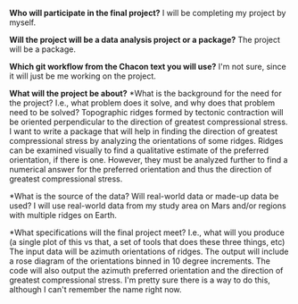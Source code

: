 **Who will participate in the final project?** I will be completing my
project by myself.

**Will the project will be a data analysis project or a package?** The
project will be a package.

**Which git workflow from the Chacon text you will use?** I'm not sure,
since it will just be me working on the project.

**What will the project be about?** \*What is the background for the
need for the project? I.e., what problem does it solve, and why does
that problem need to be solved? Topographic ridges formed by tectonic
contraction will be oriented perpendicular to the direction of greatest
compressional stress. I want to write a package that will help in
finding the direction of greatest compressional stress by analyzing the
orientations of some ridges. Ridges can be examined visually to find a
qualitative estimate of the preferred orientation, if there is one.
However, they must be analyzed further to find a numerical answer for
the preferred orientation and thus the direction of greatest
compressional stress.

\*What is the source of the data? Will real-world data or made-up data
be used? I will use real-world data from my study area on Mars and/or
regions with multiple ridges on Earth.

\*What specifications will the final project meet? I.e., what will you
produce (a single plot of this vs that, a set of tools that does these
three things, etc) The input data will be azimuth orientations of
ridges. The output will include a rose diagram of the orientations
binned in 10 degree increments. The code will also output the azimuth
preferred orientation and the direction of greatest compressional
stress. I'm pretty sure there is a way to do this, although I can't
remember the name right now.
